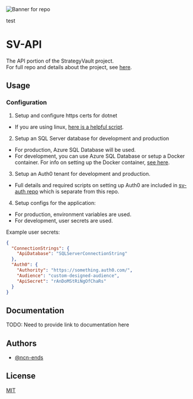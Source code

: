 <img src="https://i.imgur.com/EnAmPfX.png" alt="Banner for repo">

test
# SV-API

The API portion of the StrategyVault project.  
For full repo and details about the project, see [here](https://github.com/ncn-ends/StrategyVault).




## Usage

### Configuration

1) Setup and configure https certs for dotnet
- If you are using linux, [here is a helpful script](https://github.com/ncn-ends/dotfiles/tree/master/create-dotnet-devcert).


2) Setup an SQL Server database for development and production
- For production, Azure SQL Database will be used.
- For development, you can use Azure SQL Database or setup a Docker container. For info on setting up the Docker container, [see here](https://docs.microsoft.com/en-us/sql/linux/quickstart-install-connect-docker?view=sql-server-ver16&pivots=cs1-bash).

3) Setup an Auth0 tenant for development and production.
- Full details and required scripts on setting up Auth0 are included in [sv-auth repo](https://github.com/ncn-ends/sv-auth) which is separate from this repo.

4) Setup configs for the application:
- For production, environment variables are used.
- For development, user secrets are used.

Example user secrets:
```json
{
  "ConnectionStrings": {
    "ApiDatabase": "SQLServerConnectionString"
  },
  "Auth0": {
    "Authority": "https://something.auth0.com/",
    "Audience": "custom-designed-audience",
    "ApiSecret": "rAnDoMStRiNgOfChaRs"
  }
}
```  

## Documentation

TODO: Need to provide link to documentation here
## Authors

- [@ncn-ends](https://www.github.com/ncn-ends)


## License

[MIT](https://choosealicense.com/licenses/mit/)

